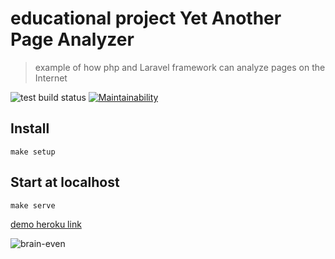 # educational project Yet Another Page Analyzer
> example of how php and Laravel framework can analyze pages on the Internet

![test build status](https://github.com/tolyod/php-project-lvl3/workflows/Master%20workflow/badge.svg)
[![Maintainability](https://api.codeclimate.com/v1/badges/2251fd9760119fa397c4/maintainability)](https://codeclimate.com/github/tolyod/php-project-lvl3/maintainability)

## Install
`make setup`

## Start at localhost
`make serve`

[demo heroku link](https://shrouded-sea-20040.herokuapp.com/)

![brain-even](https://tolyod.github.io/images/brain-even.gif)
